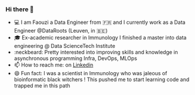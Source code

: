 ### Hi there 👋 

- :computer: I am Faouzi a Data Engineer from 🇫🇷 and I currently work as a Data Engineer @DataRoots (Leuven, in 🇧🇪)
- :mortar_board: Ex-academic researcher in Immunology I finished a master into data engineering @ Data ScienceTech Institute
- :neckbeard: Pretty interested into improving skills and knowledge in asynchronous programming Infra, DevOps, MLOps
- 📫 How to reach me: on [Linkedin](https://www.linkedin.com/in/faouzi-braza/)
- 😄 Fun fact: I was a scientist in Immunology who was jaleous of bioinformatic black witchers ! This pushed me to start learning code and trapped me in this path
 
